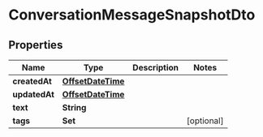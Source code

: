 
# ConversationMessageSnapshotDto

## Properties

Name | Type | Description | Notes
------------ | ------------- | ------------- | -------------
**createdAt** | [**OffsetDateTime**](OffsetDateTime.md) |  | 
**updatedAt** | [**OffsetDateTime**](OffsetDateTime.md) |  | 
**text** | **String** |  | 
**tags** | **Set<String>** |  |  [optional]



